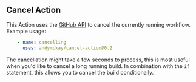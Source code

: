 ## Cancel Action
This Action uses the [GitHub API](https://developer.github.com/v3/actions/workflow_runs/#cancel-a-workflow-run) to cancel the currently running workflow. Example usage:

```yaml
    - name: cancelling
      uses: andymckay/cancel-action@0.2
```

The cancellation might take a few seconds to process, this is most useful when you'd like to cancel a long running build. In combination with the `if` statement, this allows you to cancel the build conditionally.
